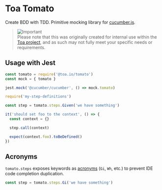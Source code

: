 # Toa Tomato

Create BDD with TDD. Primitive mocking library
for [cucumber.js](https://github.com/cucumber/cucumber-js).

> ![Important](https://img.shields.io/badge/Important-red)<br/>
> Please note that this was originally created for internal use within
> the [Toa project](https://github.com/toa-io/toa), and as such may not fully meet your specific
> needs
> or requirements.

## Usage with Jest

```javascript
const tomato = require('@toa.io/tomato')
const mock = { tomato }

jest.mock('@cucumber/cucumber', () => mock.tomato)

require('my-step-definitions')

const step = tomato.steps.Given('we have something')

it('should set foo to the context', () => {
  const context = {}

  step.call(context)

  expect(context.foo).toBeDefined()
})
```

## Acronyms

`tomato.steps` exposes keywords as [acronyms](types/steps.d.ts) (`Gi`, `Wh`, etc.) to prevent IDE
code completion duplication.

```javascript
const step = tomato.steps.Gi('we have something')
```

